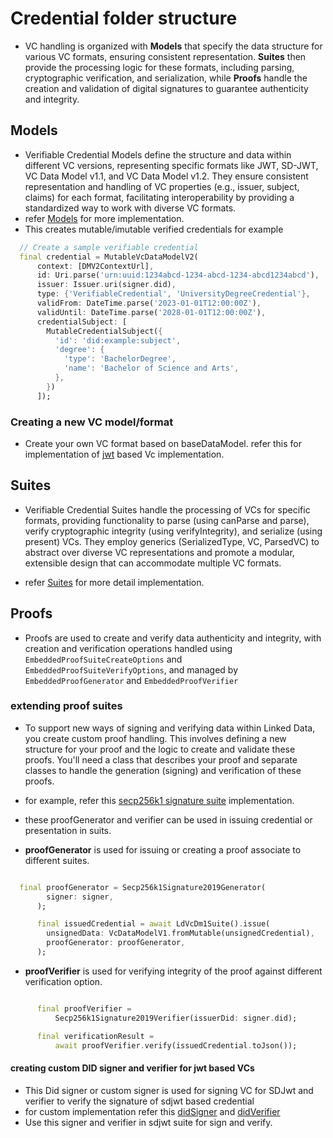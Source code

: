 # Credential folder structure

- VC handling is organized with **Models** that specify the data structure for various VC formats, ensuring consistent representation. **Suites** then provide the processing logic for these formats, including parsing, cryptographic verification, and serialization, while **Proofs** handle the creation and validation of digital signatures to guarantee authenticity and integrity.

## Models

- Verifiable Credential Models define the structure and data within different VC versions, representing specific formats like JWT, SD-JWT, VC Data Model v1.1, and VC Data Model v1.2. They ensure consistent representation and handling of VC properties (e.g., issuer, subject, claims) for each format, facilitating interoperability by providing a standardized way to work with diverse VC formats.
- refer [Models](https://github.com/affinidi/affinidi-ssi-dart/tree/main/lib/src/credentials/models) for more implementation.
- This creates mutable/imutable verified credentials for example

```dart
  // Create a sample verifiable credential
  final credential = MutableVcDataModelV2(
      context: [DMV2ContextUrl],
      id: Uri.parse('urn:uuid:1234abcd-1234-abcd-1234-abcd1234abcd'),
      issuer: Issuer.uri(signer.did),
      type: {'VerifiableCredential', 'UniversityDegreeCredential'},
      validFrom: DateTime.parse('2023-01-01T12:00:00Z'),
      validUntil: DateTime.parse('2028-01-01T12:00:00Z'),
      credentialSubject: [
        MutableCredentialSubject({
          'id': 'did:example:subject',
          'degree': {
            'type': 'BachelorDegree',
            'name': 'Bachelor of Science and Arts',
          },
        })
      ]);

```

### Creating a new VC model/format

- Create your own VC format based on baseDataModel. refer this for implementation of [jwt](https://github.com/affinidi/affinidi-ssi-dart/blob/main/lib/src/credentials/jwt/jwt_data_model_v1.dart) based Vc implementation.

## Suites

- Verifiable Credential Suites handle the processing of VCs for specific formats, providing functionality to parse (using canParse and parse), verify cryptographic integrity (using verifyIntegrity), and serialize (using present) VCs.  They employ generics (SerializedType, VC, ParsedVC) to abstract over diverse VC representations and promote a modular, extensible design that can accommodate multiple VC formats.

- refer [Suites](https://github.com/affinidi/affinidi-ssi-dart/tree/main/lib/src/credentials/suites) for more detail implementation.

## Proofs

- Proofs are used to create and verify data authenticity and integrity, with creation and verification operations handled using `EmbeddedProofSuiteCreateOptions` and `EmbeddedProofSuiteVerifyOptions`, and managed by `EmbeddedProofGenerator` and `EmbeddedProofVerifier`

### extending proof suites

- To support new ways of signing and verifying data within Linked Data, you create custom proof handling. This involves defining a new structure for your proof and the logic to create and validate these proofs. You'll need a class that describes your proof and separate classes to handle the generation (signing) and verification of these proofs.

- for example, refer this [secp256k1 signature suite](https://github.com/affinidi/affinidi-ssi-dart/blob/main/lib/src/credentials/proof/ecdsa_secp256k1_signature2019_suite.dart) implementation.

- these proofGenerator and verifier can be used in issuing credential or presentation in suits.

- **proofGenerator** is used for issuing or creating a proof associate to different suites.

```dart

  final proofGenerator = Secp256k1Signature2019Generator(
        signer: signer,
      );

      final issuedCredential = await LdVcDm1Suite().issue(
        unsignedData: VcDataModelV1.fromMutable(unsignedCredential),
        proofGenerator: proofGenerator,
      );
```

- **proofVerifier** is used for verifying integrity of the proof against different verification option.

```dart

      final proofVerifier =
          Secp256k1Signature2019Verifier(issuerDid: signer.did);

      final verificationResult =
          await proofVerifier.verify(issuedCredential.toJson());
```

#### creating custom DID signer and verifier for jwt based VCs

- This Did signer or custom signer is used for signing VC for SDJwt and verifier to verify the signature of sdjwt based credential
- for custom implementation refer this [didSigner](https://github.com/affinidi/affinidi-ssi-dart/blob/main/lib/src/credentials/sdjwt/sdjwt_dm_v2_suite.dart#L196) and [didVerifier](https://github.com/affinidi/affinidi-ssi-dart/blob/main/lib/src/credentials/sdjwt/sdjwt_did_verifier.dart#L14)
- Use this signer and verifier in sdjwt suite for sign and verify.

